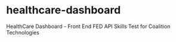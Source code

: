 # healthcare-dashboard
 HealthCare Dashboard - Front End FED API Skills Test for Coalition Technologies
